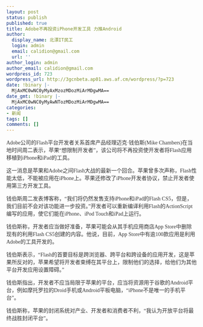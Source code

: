 ```yaml
---
layout: post
status: publish
published: true
title: Adobe不再投资iPhone开发工具 力推Android
author:
  display_name: 北漂IT民工
  login: admin
  email: calidion@gmail.com
  url: ''
author_login: admin
author_email: calidion@gmail.com
wordpress_id: 723
wordpress_url: http://3gcnbeta.ap01.aws.af.cm/wordpress/?p=723
date: !binary |-
  MjAxMC0wNC0yMyAxMzozMDozMiArMDgwMA==
date_gmt: !binary |-
  MjAxMC0wNC0yMyAwNTozMDozMiArMDgwMA==
categories:
- 新闻
tags: []
comments: []
---
```

<p><span style="font-family: Tahoma; color: #333333;"> Adobe公司的Flash平台开发者关系首席产品经理迈克&middot;钱伯斯(Mike Chambers)在当地时间周二表示，苹果&ldquo;想限制开发者&rdquo;，该公司将不再投资使开发者将Flash应用移植到iPhone和iPad的工具。</span></p>
<p><span style="font-family: Tahoma; color: #333333;"> 这一消息是苹果和Adobe之间Flash大战的最新一个回合。苹果曾多次声称，Flash性能太低，不能被应用在iPhone上。苹果还修改了iPhone开发者协议，禁止开发者使用第三方开发工具。</span></p>
<p><span style="font-family: Tahoma; color: #333333;"> 钱伯斯周二发表博客称，&ldquo;我们将仍然发售支持iPhone和iPad的Flash CS5，但是，我们目前不会对该功能进一步投资。&rdquo;开发者可以重新编译利用Flash的ActionScript编写的应用，使它们能在iPhone、iPod Touch和iPad上运行。</span></p>
<p><span style="font-family: Tahoma; color: #333333;"> 钱伯斯称，开发者应当做好准备，苹果可能会从其手机应用商店App Store中删除现有的利用Flash CS5创建的内容。他说，目前，App Store中有逾100款应用是利用Adobe的工具开发的。</span></p>
<p><span style="font-family: Tahoma; color: #333333;"> 钱伯斯表示，&ldquo;Flash的首要目标是跨浏览器、跨平台和跨设备的应用开发，这是苹果所反对的，苹果希望将开发者束缚在其平台上，限制他们的选择，给他们为其他平台开发应用设置障碍。&rdquo;</span></p>
<p><span style="font-family: Tahoma; color: #333333;"> 钱伯斯指出，开发者不应当局限于苹果的平台，应当将资源用于谷歌的Android平台，例如摩托罗拉的Droid手机或Android平板电脑，&ldquo;iPhone不是唯一的手机平台&rdquo;。</span></p>
<p><span style="font-family: Tahoma; color: #333333;"> 钱伯斯称，苹果的封闭系统对产业、开发者和消费者不利，&ldquo;我认为开放平台将最终战胜封闭平台&rdquo;。</span></p>
